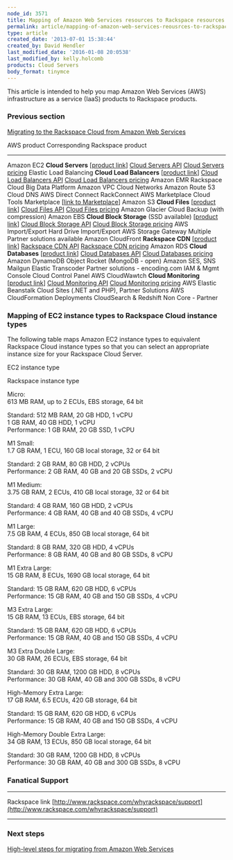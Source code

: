 ```yaml
---
node_id: 3571
title: Mapping of Amazon Web Services resources to Rackspace resources
permalink: article/mapping-of-amazon-web-services-reousrces-to-rackspace-resources
type: article
created_date: '2013-07-01 15:38:44'
created_by: David Hendler
last_modified_date: '2016-01-08 20:0538'
last_modified_by: kelly.holcomb
products: Cloud Servers
body_format: tinymce
---
```


This article is intended to help you map Amazon Web Services (AWS)
infrastructure as a service (IaaS) products to Rackspace products.

### Previous section

[Migrating to the Rackspace Cloud from Amazon Web
Services](https://www.rackspace.com/knowledge_center/article/migrating-to-the-rackspace-cloud-from-amazon-web-services)

 

  AWS product              Corresponding Rackspace product
  ------------------------ --------------------------------------------------------------------------------------------------------
  Amazon EC2               **Cloud Servers** [[product link](http://www.rackspace.com/cloud/servers)]
                           [Cloud Servers API](http://docs.rackspace.com/servers/api/v2/cs-devguide/content/ch_preface.html)
                           [Cloud Servers pricing](http://www.rackspace.com/cloud/load-balancing/pricing)
  Elastic Load Balancing   **Cloud Load Balancers** [[product link](http://www.rackspace.com/cloud/load-balancing)]
                           [Cloud Load Balancers API](http://www.rackspace.com/cloud/load-balancing/api/)
                           [Cloud Load Balancers pricing](http://www.rackspace.com/cloud/load-balancing/pricing)
  Amazon EMR               Rackspace Cloud Big Data Platform
  Amazon VPC               Cloud Networks
  Amazon Route 53          Cloud DNS
  AWS Direct Connect       RackConnect
  AWS Marketplace          Cloud Tools Marketplace [[link to Marketplace](https://marketplace.rackspace.com/home)]
  Amazon S3                **Cloud Files** [[product link](http://www.rackspace.com/cloud/files)]
                           [Cloud Files API](http://www.rackspace.com/cloud/files/api/)
                           [Cloud Files pricing](http://www.rackspace.com/cloud/files/pricing)
  Amazon Glacier           Cloud Backup (with compression)
  Amazon EBS               **Cloud Block Storage** (SSD available) [[product link](http://www.rackspace.com/cloud/block-storage)]
                           [Cloud Block Storage API](http://docs.rackspace.com/cbs/api/v1.0/cbs-devguide/content/overview.html)
                           [Cloud Block Storage pricing](http://www.rackspace.com/cloud/block-storage/pricing)
  AWS Import/Export        Hard Drive Import/Export
  AWS Storage Gateway      Multiple Partner solutions available
  Amazon CloudFront        **Rackspace CDN** [[product link](http://www.rackspace.com/cloud/cdn-content-delivery-network)]
                           [Rackspace CDN API](http://docs.rackspace.com/cdn/api/v1.0/cdn-devguide/content/Overview.html)
                           [Rackspace CDN pricing](http://www.rackspace.com/cloud/cdn-content-delivery-network)
  Amazon RDS               **Cloud Databases** [[product link](http://www.rackspace.com/cloud/monitoring)]
                           [Cloud Databases API](http://docs.rackspace.com/cdb/api/v1.0/cdb-devguide/content/overview.html)
                           [Cloud Databases pricing](http://www.rackspace.com/cloud/databases/pricing)
  Amazon DynamoDB          Object Rocket (MongoDB - open)
  Amazon SES, SNS          Mailgun
  Elastic Transcoder       Partner solutions - encoding.com
  IAM & Mgmt Console       Cloud Control Panel
  AWS CloudWawtch          **Cloud Monitoring** [[product link](http://www.rackspace.com/cloud/monitoring)]
                           [Cloud Monitoring API](http://docs.rackspace.com/cm/api/v1.0/cm-devguide/content/overview.html)
                           [Cloud Monitoring pricing](http://www.rackspace.com/cloud/monitoring/pricing)
  AWS Elastic Beanstalk    Cloud Sites (.NET and PHP), Partner Solutions
  AWS CloudFormation       Deployments
  CloudSearch & Redshift   Non Core - Partner

 

### Mapping of EC2 instance types to Rackspace Cloud instance types

The following table maps Amazon EC2 instance types to equivalent
Rackspace Cloud instance types so that you can select an appropriate
instance size for your Rackspace Cloud Server.

EC2 instance type

Rackspace instance type

Micro:\
 613 MB RAM, up to 2 ECUs, EBS storage, 64 bit

Standard: 512 MB RAM, 20 GB HDD, 1 vCPU\
 1 GB RAM, 40 GB HDD, 1 vCPU\
 Performance: 1 GB RAM, 20 GB SSD, 1 vCPU

M1 Small:\
 1.7 GB RAM, 1 ECU, 160 GB local storage, 32 or 64 bit

Standard: 2 GB RAM, 80 GB HDD, 2 vCPUs\
 Performance: 2 GB RAM, 40 GB and 20 GB SSDs, 2 vCPU

M1 Medium:\
 3.75 GB RAM, 2 ECUs, 410 GB local storage, 32 or 64 bit

Standard: 4 GB RAM, 160 GB HDD, 2 vCPUs\
 Performance: 4 GB RAM, 40 GB and 40 GB SSDs, 4 vCPU

M1 Large:\
 7.5 GB RAM, 4 ECUs, 850 GB local storage, 64 bit

Standard: 8 GB RAM, 320 GB HDD, 4 vCPUs\
 Performance: 8 GB RAM, 40 GB and 80 GB SSDs, 8 vCPU

M1 Extra Large:\
 15 GB RAM, 8 ECUs, 1690 GB local storage, 64 bit

Standard: 15 GB RAM, 620 GB HDD, 6 vCPUs\
 Performance: 15 GB RAM, 40 GB and 150 GB SSDs, 4 vCPU

M3 Extra Large:\
 15 GB RAM, 13 ECUs, EBS storage, 64 bit

Standard: 15 GB RAM, 620 GB HDD, 6 vCPUs\
 Performance: 15 GB RAM, 40 GB and 150 GB SSDs, 4 vCPU

M3 Extra Double Large:\
 30 GB RAM, 26 ECUs, EBS storage, 64 bit

Standard: 30 GB RAM, 1200 GB HDD, 8 vCPUs\
 Performance: 30 GB RAM, 40 GB and 300 GB SSDs, 8 vCPU

High-Memory Extra Large:\
 17 GB RAM, 6.5 ECUs, 420 GB storage, 64 bit

Standard: 15 GB RAM, 620 GB HDD, 6 vCPUs\
 Performance: 15 GB RAM, 40 GB and 150 GB SSDs, 4 vCPU

High-Memory Double Extra Large:\
 34 GB RAM, 13 ECUs, 850 GB local storage, 64 bit

Standard: 30 GB RAM, 1200 GB HDD, 8 vCPUs\
 Performance: 30 GB RAM, 40 GB and 300 GB SSDs, 8 vCPU

####  

### Fanatical Support

  ---------------- ------------------------------------------------------------------------------------------------
  Rackspace link   [http://www.rackspace.com/whyrackspace/support](http://www.rackspace.com/whyrackspace/support)
  ---------------- ------------------------------------------------------------------------------------------------

 

### Next steps

[High-level steps for migrating from Amazon Web
Services](http://www.rackspace.com/knowledge_center/article/high-level-steps-for-migrating-from-amazon-web-services)

